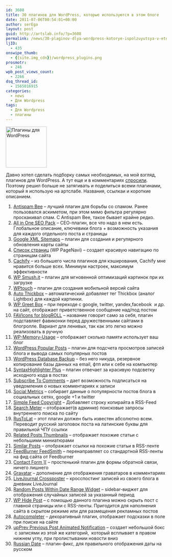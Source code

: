 ```yaml
---
id: 3608
title: 30 плагинов для WordPress, которые используются в этом блоге
date: 2011-07-06T00:54:01+00:00
author: serEga
layout: post
guid: http://artslab.info/?p=3608
permalink: /news/30-plaginov-dlya-wordpress-kotorye-ispolzuyutsya-v-etom-bloge/
ljID:
  - 435
onswipe_thumb:
  - {{site.img_cdn}}/wordpress_plugins.png
prosmotr:
  - 246
wpb_post_views_count:
  - 2266
dsq_thread_id:
  - 1565016915
categories:
  - news
  - Для Wordpress
tags:
  - Для Wordpress
  - плагины
---
```

[<img class="size-full wp-image-3619 aligncenter" title="wordpress_plugins" src="{{site.img_cdn}}/wordpress_plugins.png" alt="Плагины для WordPress" width="128" height="128" />]({{site.img_cdn}}/wordpress_plugins.png)

Давно хотел сделать подборку самых необходимых, на мой взгляд, плагинов для WordPress. А тут еще и в комментариях [спросили](http://artslab.info/wordpress/pered-tem-kak-obnovitsya-do-wordpress-3-2/#comments). Поэтому решил больше не затягивать и поделиться всеми плагинами, который я использую на артслабе. Названия, ссылкаи и короткие описанием.

<ol style="list-style: decimal;">
  <li>
    <a href="http://antispambee.com/">Antispam Bee</a> &#8211; лучший плагин для борьбы со спамом. Ранее пользовался аскиметом, при этом мимо фильтра регулярно проскакивал спам. С Antispam Bee, такое бывает крайне редко.
  </li>
  <li>
    <a href="http://wordpress.org/extend/plugins/all-in-one-seo-pack/">All in One SEO Pack</a> &#8211; СЕО-плагин, все что надо в нем есть. Глобальное описание, ключевики блога + возможность указания для каждого отдельного поста и страницы
  </li>
  <li>
    <a title="Создание карты сайта(sitemap)" href="http://artslab.info/wordpress/sozdanie-karty-sajtasitemap/">Google XML Sitemaps</a> &#8211; плагин для создания и регулярного обновления карты сайты
  </li>
  <li>
    <a href="http://wordpress.org/extend/plugins/wp-pagenavi/">Список страниц</a> (WP PageNavi) &#8211; создает красивую навигацию по страницам сайта
  </li>
  <li>
    <a href="http://playground.ebiene.de/2652/cachify-wordpress-cache/">Cachify</a> &#8211; из большего числа плагинов для кэширования, Cachify мне нравится больше всех. Минимум настроек, максимум эффективности
  </li>
  <li>
    <a title="Как ускорить скорость загрузки сайта или почему «тормозит» мой блог?" href="http://artslab.info/wordpress/kak-uskorit-skorost-zagruzki-sajta-ili-pochemu-tormozit-moj-blog/">WP Smush.it</a> &#8211; плагин для мгновенной оптимизаций картинок при их загрузке
  </li>
  <li>
    <a title="WpTouch – Создание мобильной версий сайта (iPhone, Android)" href="http://artslab.info/wordpress/wptouch-mobilnaya-versiya-sayta/">WPtouch</a> &#8211; плагин для создания мобильной версий сайта
  </li>
  <li>
    <a href="http://www.semiologic.com/software/auto-thickbox/">Auto Thickbox</a> &#8211; автоматический добавляет тег Thickbox (аналог Lightbox) для каждой картинки.
  </li>
  <li>
    <a href="http://omninoggin.com/wordpress-plugins/wp-greet-box-wordpress-plugin/">WP Greet Box</a> &#8211; при переходе с google, twitter, yandex,facebook  и др. на сайт, отображает приветственное сообщение над/под постом
  </li>
  <li>
    <a title="Добавляем отображение фавиконок в блогролл" href="http://artslab.info/wordpress/dobavlyaem-otobrazhenie-favikonok-v-blogroll/">FAVIcons for blogROLL</a> &#8211; название говорит само за себя, плагин подставляет фавиконки перед дружественными сайтами в блогролле. Вариант для ленивых, так как это легко можно реализовать в ручную<!--more-->
  </li>

  <li>
    <a href="http://wordpress.org/extend/plugins/wp-memory-usage/">WP-Memory-Usage</a> &#8211; отображает сколько памяти использует ваш блог
  </li>
  <li>
    <a href="http://wordpress.org/extend/plugins/wordpress-popular-posts/">WordPress Popular Posts</a> &#8211; плагин для подсчета просмотров записей блога и вывода самых популярных постов
  </li>
  <li>
    <a href="http://wordpress.org/extend/plugins/wp-db-backup/">WordPress Database Backup</a> &#8211; без него никуда, резервное копирование базы данных на email, фтп или к себе на компьютер
  </li>
  <li>
    <a title="SyntaxHighlighter Plus – плагин для подсветки кода" href="http://artslab.info/news/syntaxhighlighter-plus-podsvetka-koda-v-wp/">SyntaxHighlighter Plus</a> &#8211; плагин отвечает за красивую подсветку исходного кода в постах
  </li>
  <li>
    <a href="http://wordpress.org/extend/plugins/subscribe-to-comments/">Subscribe To Comments</a> &#8211; дает возможность подписаться на уведомления о новых комментариях к записи
  </li>
  <li>
    <a title="Популярность постов блога в социальных сетях – Social Metrics для WordPress" href="http://artslab.info/wordpress/populyarnost-postov-bloga-v-socialnyx-setyax-social-metrics-dlya-wordpress/">Social Metrics</a> &#8211; собирает данные о популярности постов блога в социальных сетях, google +1 и twitter
  </li>
  <li>
    <a href="http://wordpress.org/extend/plugins/simple-feed-copyright/">Simple Feed Copyright</a> &#8211; Добавляет строку копирайта в RSS-Feed
  </li>
  <li>
    <a href="http://wordpress.org/extend/plugins/search-meter/">Search Meter</a> &#8211; отображает(в админке) поисковые запросы внутреннего поиска по сайту
  </li>
  <li>
    <a href="http://mywordpress.ru/plugins/rustolat/">RusToLat</a> &#8211; этот плагин должен быть известен абсолютно всем. Переводит русский заголовок поста на латинские буквы для правильной ЧПУ ссылки
  </li>
  <li>
    <a href="http://wordpress.org/extend/plugins/related-posts-thumbnails/">Related Posts Thumbnails</a> &#8211; отображает похожие статьи с небольшими миниатюрами
  </li>
  <li>
    <a href="http://wordpress.org/extend/plugins/similar-posts/">Similar Posts</a> &#8211; отображает ссылки на похожие статьи в RSS-ленте
  </li>
  <li>
    <a href="http://wordpress.org/extend/plugins/feedburner-setting/">FeedBurner FeedSmith</a> &#8211; перенаправляет со стандартной RSS-ленты на фид сайта от Feedburner
  </li>
  <li>
    <a href="http://www.justact.org.au/wp-content/plugins/wp-contact-form/">Contact Form ][</a> &#8211; простенький плагин для формы обратной связи, ничего лишнего
  </li>
  <li>
    <a href="http://wordpress.org/extend/plugins/wp-gravatar/">Gravatar</a> &#8211; дополнение для отображения граватаров в комментариях
  </li>
  <li>
    <a href="http://wordpress.org/extend/plugins/lj-xp/">LiveJournal Crossposter</a> &#8211; кросспостинг записей из своего блога в дневник LiveJournal
  </li>
  <li>
    <a href="http://wordpress.org/extend/plugins/random-posts-within-date-range-widget/">Random Posts Within Date Range Widget</a> &#8211; sidebar-виджет для отображения случайных записей за указанный период
  </li>
  <li>
    <a href="http://wordpress.org/extend/plugins/wp-hide-post/">WP Hide Post</a> &#8211; с помощью данного плагина можно скрыть пост с главной страницы или с RSS-ленты. Пригодится для наполнения сайта в скрытом режиме или для размещения рекламных постов<strong><strong><strong><br /> </strong></strong></strong>
  </li>
  <li>
    <a title="Подсказки в поисковой строке сайта" href="http://artslab.info/wordpress/podskazki-v-poiskovoj-stroke-saita/">Autocompleter</a> &#8211; декоративный плагин, отображает подсказки в поле при поиске на сайте
  </li>
  <li>
    <a href="http://wordpress.org/extend/plugins/upprev-nytimes-style-next-post-jquery-animated-fly-in-button/">upPrev Previous Post Animated Notification</a> &#8211; создает небольшой бокс  с записями из этой же категорий,  который всплывает в правом нижнем углу, при пролистывании новости вниз
  </li>
  <li>
    <a href="http://maxsite.org/russian-date">Russian Date</a> &#8211; плагин-фикс, для правильного отображения даты на русском<strong><br /> </strong>
  </li>
</ol>